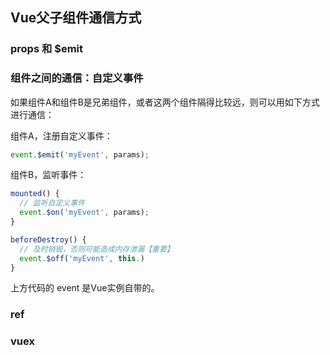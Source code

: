 ## Vue父子组件通信方式

### props 和 $emit



### 组件之间的通信：自定义事件

如果组件A和组件B是兄弟组件，或者这两个组件隔得比较远，则可以用如下方式进行通信：

组件A，注册自定义事件：

```js
event.$emit('myEvent', params);
```

组件B，监听事件：

```js
mounted() {
  // 监听自定义事件
  event.$on('myEvent', params);
}

beforeDestroy() {
  // 及时销毁，否则可能造成内存泄漏【重要】
  event.$off('myEvent', this.)
}
```

上方代码的 event 是Vue实例自带的。



### ref



### vuex